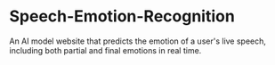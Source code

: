 # Speech-Emotion-Recognition
An AI model website that predicts the emotion of a user's live speech, including both partial and final emotions in real time. 
